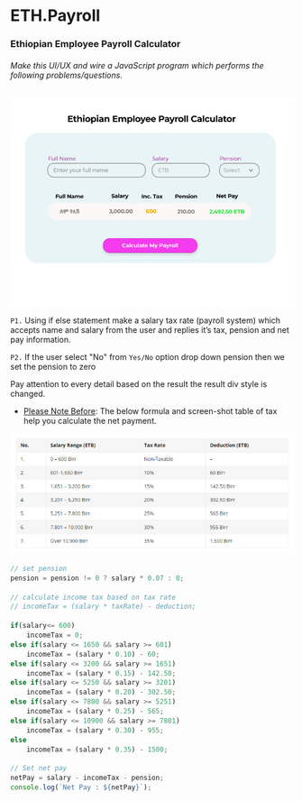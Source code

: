 # ETH.Payroll
### Ethiopian Employee Payroll Calculator
###### Make this UI/UX and wire a JavaScript program which performs the following problems/questions.

<img src='assets/img/Payroll System UI.png' >

`P1.` Using if else statement make a salary tax rate (payroll system) which accepts name and salary from the user and replies it’s tax, pension and net pay information.

`P2.` If the user select "No" from `Yes/No` option drop down pension then we set the pension to zero 

Pay attention to every detail based on the result the result div style is changed.

* <u>Please Note Before</u>: The below formula and screen-shot table of tax help you calculate the net payment.

<img src="assets/img/taxPayroll.jpg">

```js
// set pension
pension = pension != 0 ? salary * 0.07 : 0;

// calculate income tax based on tax rate
// incomeTax = (salary * taxRate) - deduction;

if(salary<= 600)
    incomeTax = 0;
else if(salary <= 1650 && salary >= 601)
    incomeTax = (salary * 0.10) - 60;
else if(salary <= 3200 && salary >= 1651)
    incomeTax = (salary * 0.15) - 142.50;
else if(salary <= 5250 && salary >= 3201)
    incomeTax = (salary * 0.20) - 302.50;
else if(salary <= 7800 && salary >= 5251)
    incomeTax = (salary * 0.25) - 565;
else if(salary <= 10900 && salary >= 7801)
    incomeTax = (salary * 0.30) - 955;
else
    incomeTax = (salary * 0.35) - 1500;

// Set net pay
netPay = salary - incomeTax - pension;
console.log(`Net Pay : ${netPay}`);